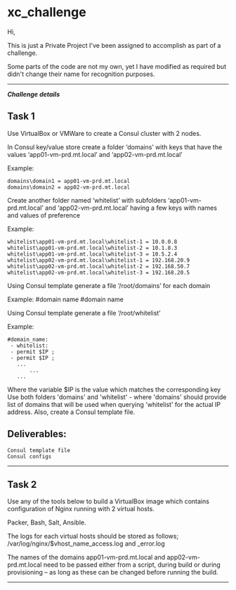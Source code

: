 # xc_challenge

Hi, 

This is just a Private Project I've been assigned to accomplish as part of a challenge. 

Some parts of the code are not my own, yet I have modified as required but didn't change their name for recognition purposes.

----

***Challenge details***

## Task 1

Use VirtualBox or VMWare to create a Consul cluster with 2 nodes.

In Consul key/value store create a folder ‘domains’ with keys that have the values
‘app01-vm-prd.mt.local’ and ‘app02-vm-prd.mt.local’

Example:

	domains\domain1 = app01-vm-prd.mt.local
	domains\domain2 = app02-vm-prd.mt.local

Create another folder named ‘whitelist’ with subfolders ‘app01-vm-prd.mt.local’
and ‘app02-vm-prd.mt.local’ having a few keys with names and values of preference

Example:

	whitelist\app01-vm-prd.mt.local\whitelist-1 = 10.0.0.8
	whitelist\app01-vm-prd.mt.local\whitelist-2 = 10.1.8.3
	whitelist\app01-vm-prd.mt.local\whitelist-3 = 10.5.2.4
	whitelist\app02-vm-prd.mt.local\whitelist-1 = 192.168.20.9
	whitelist\app02-vm-prd.mt.local\whitelist-2 = 192.168.50.7
	whitelist\app02-vm-prd.mt.local\whitelist-3 = 192.168.20.5

Using Consul template generate a file ‘/root/domains’ for each domain

Example:
	#domain name
	#domain name

Using Consul template generate a file ‘/root/whitelist’

Example:

	#domain_name:
	 - whitelist:
	 - permit $IP ;
	 - permit $IP ;
	   ...
           ...
	   ...


Where the variable $IP is the value which matches the corresponding key
Use both folders 'domains' and 'whitelist' - where 'domains' should provide list of domains
that will be used when querying 'whitelist' for the actual IP address. Also, create a Consul
template file.

## Deliverables:

	Consul template file
	Consul configs

----

## Task 2

Use any of the tools below to build a VirtualBox image which contains configuration of Nginx running with 2 virtual hosts.

Packer, Bash, Salt, Ansible.

The logs for each virtual hosts should be stored as follows;
	/var/log/nginx/$vhost_name_access.log and _error.log

The names of the domains app01-vm-prd.mt.local and app02-vm-prd.mt.local need
to be passed either from a script, during build or during provisioning – as long as these can be
changed before running the build.

----
